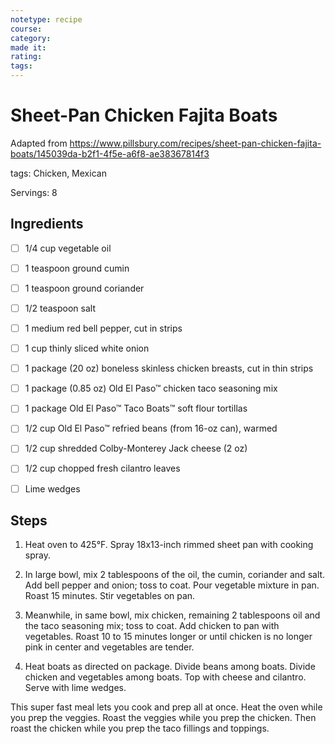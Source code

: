 ```yaml
---
notetype: recipe
course:
category:
made it:
rating:
tags:
---
```

# Sheet-Pan Chicken Fajita Boats

Adapted from https://www.pillsbury.com/recipes/sheet-pan-chicken-fajita-boats/145039da-b2f1-4f5e-a6f8-ae38367814f3

tags: Chicken, Mexican

Servings: 8

## Ingredients
- [ ] 1/4 cup vegetable oil- [ ] 1 teaspoon ground cumin- [ ] 1 teaspoon ground coriander- [ ] 1/2 teaspoon salt- [ ] 1 medium red bell pepper, cut in strips- [ ] 1 cup thinly sliced white onion- [ ] 1 package (20 oz) boneless skinless chicken breasts, cut in thin strips- [ ] 1 package (0.85 oz) Old El Paso™ chicken taco seasoning mix- [ ] 1 package Old El Paso™ Taco Boats™ soft flour tortillas- [ ] 1/2 cup Old El Paso™ refried beans (from 16-oz can), warmed- [ ] 1/2 cup shredded Colby-Monterey Jack cheese (2 oz)- [ ] 1/2 cup chopped fresh cilantro leaves- [ ] Lime wedges

## Steps
1) Heat oven to 425°F. Spray 18x13-inch rimmed sheet pan with cooking spray.

2) In large bowl, mix 2 tablespoons of the oil, the cumin, coriander and salt. Add bell pepper and onion; toss to coat. Pour vegetable mixture in pan. Roast 15 minutes. Stir vegetables on pan.

3) Meanwhile, in same bowl, mix chicken, remaining 2 tablespoons oil and the taco seasoning mix; toss to coat. Add chicken to pan with vegetables. Roast 10 to 15 minutes longer or until chicken is no longer pink in center and vegetables are tender.

4) Heat boats as directed on package. Divide beans among boats. Divide chicken and vegetables among boats. Top with cheese and cilantro. Serve with lime wedges.

This super fast meal lets you cook and prep all at once. Heat the oven while you prep the veggies. Roast the veggies while you prep the chicken. Then roast the chicken while you prep the taco fillings and toppings.

